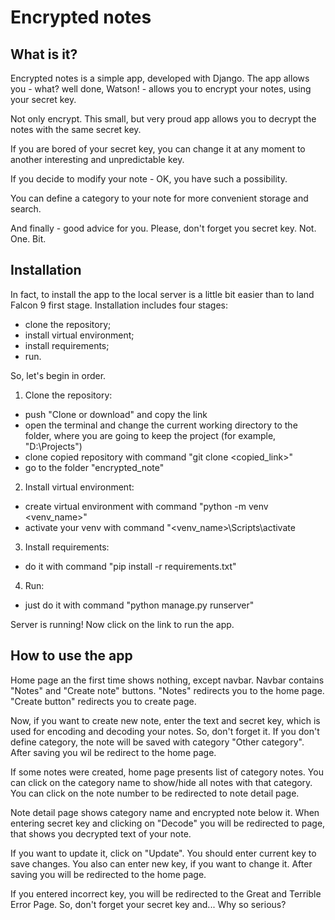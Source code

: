 # Encrypted notes
What is it?
-----------
Encrypted notes is a simple app, developed with Django. The app allows you - what? well done, Watson! - allows you to encrypt your notes, using your secret key.

Not only encrypt. This small, but very proud app allows you to decrypt the notes with the same secret key.

If you are bored of your secret key, you can change it at any moment to another interesting and unpredictable key.

If you decide to modify your note - OK, you have such a possibility.

You can define a category to your note for more convenient storage and search.

And finally - good advice for you. Please, don't forget you secret key. Not. One. Bit.

Installation
------------
In fact, to install the app to the local server is a little bit easier than to land Falcon 9 first stage. Installation includes four stages:
- clone the repository;
- install virtual environment;
- install requirements;
- run.

So, let's begin in order.
1. Clone the repository:
- push "Clone or download" and copy the link
- open the terminal and change the current working directory to the folder, where you are going to keep the project (for example, "D:\Projects")
- clone copied repository with command "git clone <copied_link>"
- go to the folder "encrypted_note"
2. Install virtual environment:
- create virtual environment with command "python -m venv <venv_name>"
- activate your venv with command "<venv_name>\Scripts\activate
3. Install requirements:
- do it with command "pip install -r requirements.txt"
4. Run:
- just do it with command "python manage.py runserver"

Server is running! Now click on the link to run the app.

How to use the app
------------------
Home page an the first time shows nothing, except navbar. Navbar contains "Notes" and "Create note" buttons. "Notes" redirects you to the home page. "Create button" redirects you to create page.

Now, if you want to create new note, enter the text and secret key, which is used for encoding and decoding your notes. So, don't forget it. If you don't define category, the note will be saved with category "Other category". After saving you wil be redirect to the home page.

If some notes were created, home page presents list of category notes. You can click on the category name to show/hide all notes with that category. You can click on the note number to be redirected to note detail page.

Note detail page shows category name and encrypted note below it. When entering secret key and clicking on "Decode" you will be redirected to page, that shows you decrypted text of your note.

If you want to update it, click on "Update". You should enter current key to save changes. You also can enter new key, if you want to change it. After saving you will be redirected to the home page.

If you entered incorrect key, you will be redirected to the Great and Terrible Error Page. So, don't forget your secret key and... Why so serious?

